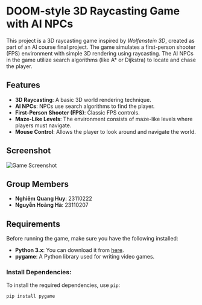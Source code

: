 # DOOM-style 3D Raycasting Game with AI NPCs

This project is a 3D raycasting game inspired by *Wolfenstein 3D*, created as part of an AI course final project. The game simulates a first-person shooter (FPS) environment with simple 3D rendering using raycasting. The AI NPCs in the game utilize search algorithms (like A* or Dijkstra) to locate and chase the player.

## Features
- **3D Raycasting**: A basic 3D world rendering technique.
- **AI NPCs**: NPCs use search algorithms to find the player.
- **First-Person Shooter (FPS)**: Classic FPS controls.
- **Maze-Like Levels**: The environment consists of maze-like levels where players must navigate.
- **Mouse Control**: Allows the player to look around and navigate the world.

## Screenshot
![Game Screenshot](sreenshots.jpg)

## Group Members
- **Nghiêm Quang Huy**: 23110222
- **Nguyễn Hoàng Hà**: 23110207

## Requirements
Before running the game, make sure you have the following installed:

- **Python 3.x**: You can download it from [here](https://www.python.org/downloads/).
- **pygame**: A Python library used for writing video games.

### Install Dependencies:
To install the required dependencies, use `pip`:
```bash
pip install pygame
